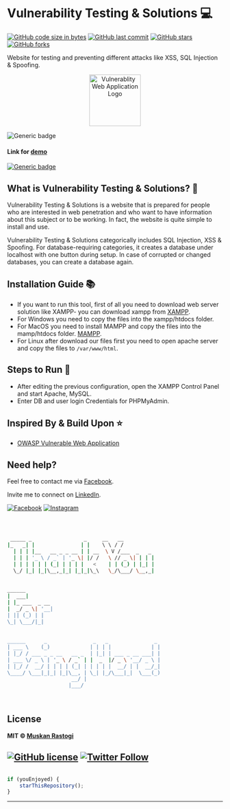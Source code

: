 # Vulnerability Testing & Solutions :computer:

[![GitHub code size in bytes](https://img.shields.io/github/languages/code-size/muskanrastogi1/Vulnerable-Web-Application?logo=github&style=social)](https://github.com/muskanrastogi1/) [![GitHub last commit](https://img.shields.io/github/last-commit/muskanrastogi1/Vulnerable-Web-Application?style=social&logo=git)](https://github.com/muskanrastogi1/) [![GitHub stars](https://img.shields.io/github/stars/muskanrastogi1/Vulnerable-Web-Application?style=social)](https://github.com/muskanrastogi1/Vulnerable-Web-Application/stargazers) [![GitHub forks](https://img.shields.io/github/forks/muskanrastogi1/Vulnerable-Web-Application?style=social&logo=git)](https://github.com/muskanrastogi1/Vulnerable-Web-Application/network)

Website for testing and preventing different attacks like XSS, SQL Injection & Spoofing.

<p align="center">
<a href="https://security-app-isaa.azurewebsites.net">
<img src="https://owasp.org/www-policy/branding-assets/OWASP-Combination-mark-r.png" height="120px" alt="Vulnerablity Web Application Logo"/>
</a>
</p>

![Generic badge](https://img.shields.io/badge/Cyber-Security-orange)

#### Link for [demo](https://security-app-isaa.azurewebsites.net) 
[![Generic badge](https://img.shields.io/badge/view-demo-orange)](https://security-app-isaa.azurewebsites.net)

## What is Vulnerability Testing & Solutions? :thinking:
Vulnerability Testing & Solutions is a website that is prepared for people who are interested in web penetration and who want to have
information about this subject or to be working. In fact, the website is quite simple to install and use.

Vulnerability Testing & Solutions categorically includes SQL Injection, XSS & Spoofing. For database-requiring categories, it creates a database under localhost with one button during setup. In case of corrupted or changed databases, you can create a database again.

## Installation Guide :books:
- If you want to run this tool, first of all you need to download web server solution like XAMPP- you can download xampp from [XAMPP](https://www.apachefriends.org/tr/download.html).
- For Windows you need to copy the files into the xampp/htdocs folder.
- For MacOS  you need to install MAMPP and  copy the files into the mamp/htdocs folder.
[MAMPP](https://www.mamp.info/en/downloads/).
- For Linux after download our files first you need to open apache server and copy the files to `/var/www/html`.

## Steps to Run :running:
- After editing the previous configuration, open the XAMPP Control Panel and start Apache, MySQL.
- Enter DB and user login Credentials for PHPMyAdmin.

## Inspired By & Build Upon :star: 
- [OWASP Vulnerable Web Application](https://github.com/OWASP/Vulnerable-Web-Application)

## Need help?
Feel free to contact me via [Facebook](https://www.facebook.com/muskan.rastogi.9843).

Invite me to connect on [LinkedIn](https://www.linkedin.com/in/muskanrastogi/).

[![Facebook](https://img.shields.io/badge/Facebook-add-blue.svg?logo=facebook&logoColor=white)](https://www.facebook.com/muskan.rastogi.9843)  [![Instagram](https://img.shields.io/badge/Instagram-follow-purple.svg?logo=instagram&logoColor=white)](https://www.instagram.com/muskanrastogi1/) 


```bash



 _____ _                 _     __   __            
|_   _| |               | |    \ \ / /            
  | | | |__   __ _ _ __ | | __  \ V /___  _   _   
  | | | '_ \ / _` | '_ \| |/ /   \ // _ \| | | |  
  | | | | | | (_| | | | |   <    | | (_) | |_| |  
  \_/ |_| |_|\__,_|_| |_|_|\_\   \_/\___/ \__,_|  
                                                  
                                                  
______                                            
|  ___|                                           
| |_ ___  _ __                                    
|  _/ _ \| '__|                                   
| || (_) | |                                      
\_| \___/|_|                                      
                                                  
                                                  
______      _               _   _               _ 
| ___ \    (_)             | | | |             | |
| |_/ / ___ _ _ __   __ _  | |_| | ___ _ __ ___| |
| ___ \/ _ \ | '_ \ / _` | |  _  |/ _ \ '__/ _ \ |
| |_/ /  __/ | | | | (_| | | | | |  __/ | |  __/_|
\____/ \___|_|_| |_|\__, | \_| |_/\___|_|  \___(_)
                     __/ |                        
                    |___/                         

 


```

## License

**MIT &copy; [Muskan Rastogi](https://github.com/muskanrastogi1/Vulnerablity-Web-Application/blob/master/LICENSE)**

[![GitHub license](https://img.shields.io/github/license/muskanrastogi1/Vulnerable-Web-Application?style=social&logo=github)](https://github.com/muskanrastogi1/Vulnerable-Web-Application/blob/master/LICENSE) [![Twitter Follow](https://img.shields.io/twitter/follow/muskanrastogi1?style=social)](https://twitter.com/muskan_rastogi1)
---------

```javascript

if (youEnjoyed) {
    starThisRepository();
}

```

-----------